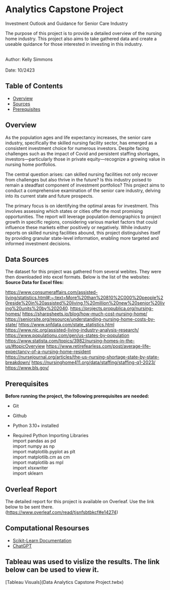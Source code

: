 # Analytics Capstone Project
Investment Outlook and Guidance for Senior Care Industry

The purpose of this project is to provide a detailed overview of the nursing home industry.
This project also aims to take gathered data and create a 
useable quidance for those interested in investing in this industry. 

<br>Author: Kelly Simmons</br>
<br>Date: 10/2423</br>


## Table of Contents

- [Overview](#overview)
- [Sources](#sources)
- [Prerequisites](#prerequisites)

 

## Overview

As the population ages and life expectancy increases, the senior care industry, specifically the skilled nursing facility sector, has emerged as a consistent investment choice for numerous investors. Despite facing challenges such as the impact of Covid and persistent staffing shortages, investors—particularly those in private equity—recognize a growing value in nursing home portfolios.

The central question arises: can skilled nursing facilities not only recover from challenges but also thrive in the future? Is this industry poised to remain a steadfast component of investment portfolios? This project aims to conduct a comprehensive examination of the senior care industry, delving into its current state and future prospects.

The primary focus is on identifying the optimal areas for investment. This involves assessing which states or cities offer the most promising opportunities. The report will leverage population demographics to project growth in specific regions, considering various market factors that could influence these markets either positively or negatively. While industry reports on skilled nursing facilities abound, this project distinguishes itself by providing granular state-level information, enabling more targeted and informed investment decisions.

## Data Sources
The dataset for this project was gathered from  several webites. They were then downloaded into excel formats. Below is the list of the websites:
<br><b> Source Data for Excel files:</b>

https://www.consumeraffairs.com/assisted-living/statistics.html#:~:text=More%20than%20810%2C000%20people%20reside%20in%20assisted%20living,1%20million%20new%20senior%20living%20units%20by%202040.
https://projects.propublica.org/nursing-homes/
https://sharpsheets.io/blog/how-much-cost-nursing-home/
https://seniorsite.org/resource/understanding-nursing-home-costs-by-state/
https://www.snfdata.com/state_statistics.html
https://www.nic.org/assisted-living-industry-analysis-research/
https://www.populationu.com/gen/us-states-by-population
https://www.statista.com/topics/3982/nursing-homes-in-the-us/#topicOverview
https://www.retirefearless.com/post/average-life-expectancy-of-a-nursing-home-resident
https://nursejournal.org/articles/the-us-nursing-shortage-state-by-state-breakdown/
https://nursinghome411.org/data/staffing/staffing-q1-2023/
https://www.bls.gov/


## Prerequisites

<b>Before running the project, the following prerequisites are needed:</b>

- Git
- Github
- Python 3.10+ installed
  


- Required Python Importing Libraries
<br>import pandas as pd
<br>import numpy as np
<br>import matplotlib.pyplot as plt
<br>import matplotlib.cm as cm
<br>import matplotlib as mpl
<br>import xlsxwriter
<br>import sklearn



## Overleaf Report

The detailed report for this project is available on Overleaf. Use the link below to be sent there.
(https://www.overleaf.com/read/tjsnfsbtbkcf#e14274)

## Computational Resourses
- [Scikit-Learn Documentation](https://scikit-learn.org/stable/documentation.html)
- [ChatGPT](https://openai.com/chatgpt)
  


## Tableau was used to vislize the results. The link below can be used to view it.
[Tableau Visuals](Data Analytics Capstone Project.twbx)












